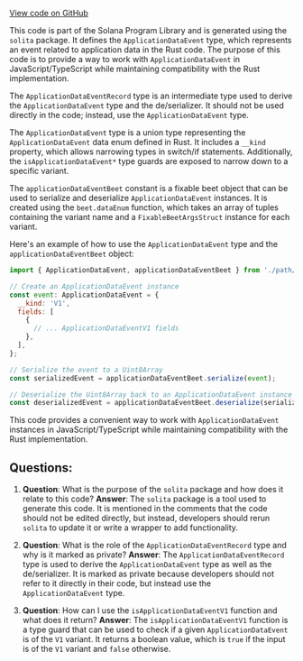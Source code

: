 [View code on GitHub](https://github.com/solana-labs/solana-program-library/account-compression/sdk/src/generated/types/ApplicationDataEvent.ts)

This code is part of the Solana Program Library and is generated using the `solita` package. It defines the `ApplicationDataEvent` type, which represents an event related to application data in the Rust code. The purpose of this code is to provide a way to work with `ApplicationDataEvent` in JavaScript/TypeScript while maintaining compatibility with the Rust implementation.

The `ApplicationDataEventRecord` type is an intermediate type used to derive the `ApplicationDataEvent` type and the de/serializer. It should not be used directly in the code; instead, use the `ApplicationDataEvent` type.

The `ApplicationDataEvent` type is a union type representing the `ApplicationDataEvent` data enum defined in Rust. It includes a `__kind` property, which allows narrowing types in switch/if statements. Additionally, the `isApplicationDataEvent*` type guards are exposed to narrow down to a specific variant.

The `applicationDataEventBeet` constant is a fixable beet object that can be used to serialize and deserialize `ApplicationDataEvent` instances. It is created using the `beet.dataEnum` function, which takes an array of tuples containing the variant name and a `FixableBeetArgsStruct` instance for each variant.

Here's an example of how to use the `ApplicationDataEvent` type and the `applicationDataEventBeet` object:

```javascript
import { ApplicationDataEvent, applicationDataEventBeet } from './path/to/this/file';

// Create an ApplicationDataEvent instance
const event: ApplicationDataEvent = {
  __kind: 'V1',
  fields: [
    {
      // ... ApplicationDataEventV1 fields
    },
  ],
};

// Serialize the event to a Uint8Array
const serializedEvent = applicationDataEventBeet.serialize(event);

// Deserialize the Uint8Array back to an ApplicationDataEvent instance
const deserializedEvent = applicationDataEventBeet.deserialize(serializedEvent);
```

This code provides a convenient way to work with `ApplicationDataEvent` instances in JavaScript/TypeScript while maintaining compatibility with the Rust implementation.
## Questions: 
 1. **Question**: What is the purpose of the `solita` package and how does it relate to this code?
   **Answer**: The `solita` package is a tool used to generate this code. It is mentioned in the comments that the code should not be edited directly, but instead, developers should rerun `solita` to update it or write a wrapper to add functionality.

2. **Question**: What is the role of the `ApplicationDataEventRecord` type and why is it marked as private?
   **Answer**: The `ApplicationDataEventRecord` type is used to derive the `ApplicationDataEvent` type as well as the de/serializer. It is marked as private because developers should not refer to it directly in their code, but instead use the `ApplicationDataEvent` type.

3. **Question**: How can I use the `isApplicationDataEventV1` function and what does it return?
   **Answer**: The `isApplicationDataEventV1` function is a type guard that can be used to check if a given `ApplicationDataEvent` is of the `V1` variant. It returns a boolean value, which is `true` if the input is of the `V1` variant and `false` otherwise.